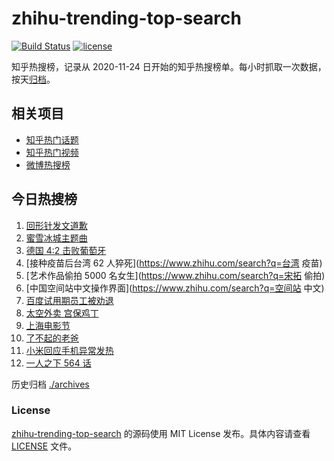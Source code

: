 # zhihu-trending-top-search

[![Build Status](https://github.com/justjavac/zhihu-trending-top-search/workflows/ci/badge.svg?branch=main)](https://github.com/justjavac/zhihu-trending-top-search/actions)
[![license](https://img.shields.io/github/license/justjavac/zhihu-trending-top-search)](https://github.com/justjavac/zhihu-trending-top-search/blob/main/LICENSE)

知乎热搜榜，记录从 2020-11-24 日开始的知乎热搜榜单。每小时抓取一次数据，按天[归档](./archives)。

## 相关项目

- [知乎热门话题](https://github.com/justjavac/zhihu-trending-hot-questions)
- [知乎热门视频](https://github.com/justjavac/zhihu-trending-hot-video)
- [微博热搜榜](https://github.com/justjavac/weibo-trending-hot-search)

## 今日热搜榜

<!-- BEGIN -->
<!-- 最后更新时间 Sun Jun 20 2021 14:07:23 GMT+0800 (China Standard Time) -->

1. [回形针发文道歉](https://www.zhihu.com/search?q=回形针道歉)
2. [蜜雪冰城主题曲](https://www.zhihu.com/search?q=蜜雪冰城)
3. [德国 4:2 击败葡萄牙](https://www.zhihu.com/search?q=德国队)
4. [接种疫苗后台湾 62 人猝死](https://www.zhihu.com/search?q=台湾 疫苗)
5. [艺术作品偷拍 5000 名女生](https://www.zhihu.com/search?q=宋拓 偷拍)
6. [中国空间站中文操作界面](https://www.zhihu.com/search?q=空间站 中文)
7. [百度试用期员工被劝退](https://www.zhihu.com/search?q=百度员工被劝退)
8. [太空外卖 宫保鸡丁](https://www.zhihu.com/search?q=太空外卖)
9. [上海电影节](https://www.zhihu.com/search?q=上海电影节)
10. [了不起的老爸](https://www.zhihu.com/search?q=了不起的老爸)
11. [小米回应手机异常发热](https://www.zhihu.com/search?q=小米)
12. [一人之下 564 话](https://www.zhihu.com/search?q=一人之下)

<!-- END -->

历史归档 [./archives](./archives)

### License

[zhihu-trending-top-search](https://github.com/justjavac/zhihu-trending-top-search)
的源码使用 MIT License 发布。具体内容请查看 [LICENSE](./LICENSE) 文件。

